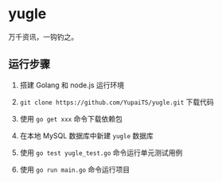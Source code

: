 # yugle
万千资讯，一钩钓之。

## 运行步骤

1. 搭建 Golang 和 node.js 运行环境

1. `git clone https://github.com/YupaiTS/yugle.git` 下载代码

1. 使用 `go get xxx` 命令下载依赖包

1. 在本地 MySQL 数据库中新建 `yugle` 数据库

1. 使用 `go test yugle_test.go` 命令运行单元测试用例

1. 使用 `go run main.go` 命令运行项目